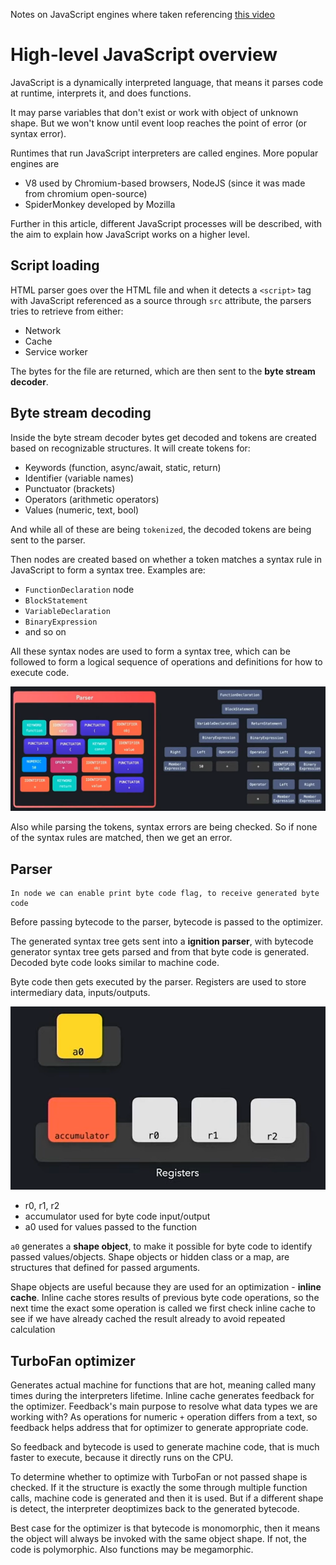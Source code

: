 Notes on JavaScript engines where taken referencing [this video](https://www.youtube.com/watch?v=xckH5s3UuX4)

# High-level JavaScript overview 

JavaScript is a dynamically interpreted language, that means it parses code at runtime, interprets it, and does functions.

It may parse variables that don't exist or work with object of unknown shape. But we won't know until event loop reaches the point of error (or syntax error). 

Runtimes that run JavaScript interpreters are called engines. More popular engines are 

- V8 used by Chromium-based browsers, NodeJS (since it was made from chromium open-source)
- SpiderMonkey developed by Mozilla 

Further in this article, different JavaScript processes will be described, with the aim to explain how JavaScript works on a higher level.

## Script loading 

HTML parser goes over the HTML file and when it detects a `<script>` tag with JavaScript referenced as a source through `src` attribute, the parsers tries to retrieve from either: 

- Network
- Cache
- Service worker

The bytes for the file are returned, which are then sent to the **byte stream decoder**.

## Byte stream decoding

Inside the byte stream decoder bytes get decoded and tokens are created based on recognizable structures. It will create tokens for:

- Keywords (function, async/await, static, return)
- Identifier (variable names)
- Punctuator (brackets)
- Operators (arithmetic operators)
- Values (numeric, text, bool)

And while all of these are being `tokenized`, the decoded tokens are being sent to the parser.

Then nodes are created based on whether a token matches a syntax rule in JavaScript to form a syntax tree. Examples are:

- `FunctionDeclaration` node
- `BlockStatement` 
- `VariableDeclaration`
- `BinaryExpression`
- and so on

All these syntax nodes are used to form a syntax tree, which can be followed to form a logical sequence of operations and definitions for how to execute code.

![Syntax tree](./../../Images/JavaScript/GeneratingTreeSyntax.PNG)

Also while parsing the tokens, syntax errors are being checked. So if none of the syntax rules are matched, then we get an error.

## Parser

```
In node we can enable print byte code flag, to receive generated byte code  
```

Before passing bytecode to the parser, bytecode is passed to the optimizer.

The generated syntax tree gets sent into a **ignition parser**, with bytecode generator syntax tree gets parsed and from that byte code is generated. Decoded byte code looks similar to machine code.

Byte code then gets executed by the parser. Registers are used to store intermediary data, inputs/outputs.

![Registers](./../../Images/JavaScript/Registers.PNG)

- r0, r1, r2
- accumulator used for byte code input/output
- a0 used for values passed to the function

`a0` generates a **shape object**, to make it possible for byte code to identify passed values/objects. Shape objects or hidden class or a map, are structures that defined for passed arguments.

Shape objects are useful because they are used for an optimization - **inline cache**. Inline cache stores results of previous byte code operations, so the next time the exact some operation is called we first check inline cache to see if we have already cached the result already to avoid repeated calculation 

## TurboFan optimizer 

Generates actual machine for functions that are hot, meaning called many times during the interpreters lifetime. Inline cache generates feedback for the optimizer. Feedback's main purpose to resolve what data types we are working with? As operations for numeric `+` operation differs from a text, so feedback helps address that for optimizer to generate appropriate code. 

So feedback and bytecode is used to generate machine code, that is much faster to execute, because it directly runs on the CPU.

To determine whether to optimize with TurboFan or not passed shape is checked. If it the structure is exactly the some through multiple function calls, machine code is generated and then it is used. But if a different shape is detect, the interpreter deoptimizes back to the generated bytecode. 

Best case for the optimizer is that bytecode is monomorphic, then it means the object will always be invoked with the same object shape. If not, the code is polymorphic. Also functions may be megamorphic.